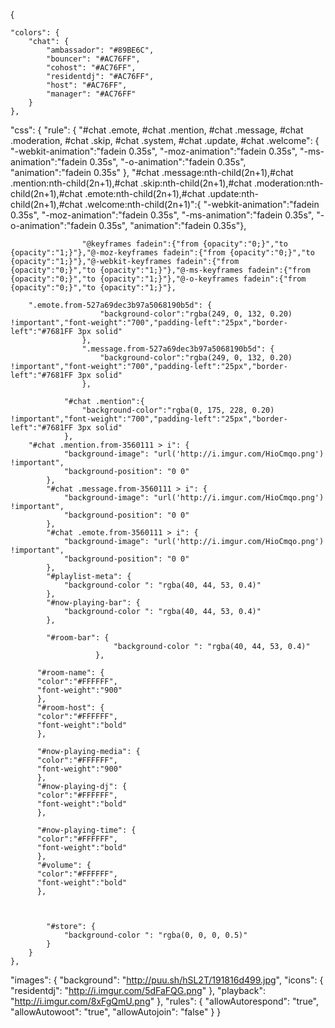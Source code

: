 {
	
	
    "colors": {
        "chat": {
			"ambassador": "#89BE6C",
            "bouncer": "#AC76FF",
            "cohost": "#AC76FF",
            "residentdj": "#AC76FF",
            "host": "#AC76FF",
            "manager": "#AC76FF"
        }
    },



 "css": {
        "rule": {
					"#chat .emote, #chat .mention, #chat .message, #chat .moderation, #chat .skip, #chat .system, #chat .update, #chat .welcome": {
						"-webkit-animation":"fadein 0.35s",
						"-moz-animation":"fadein 0.35s",
						"-ms-animation":"fadein 0.35s",
						"-o-animation":"fadein 0.35s",
						"animation":"fadein 0.35s"
					},
						"#chat .message:nth-child(2n+1),#chat .mention:nth-child(2n+1),#chat .skip:nth-child(2n+1),#chat .moderation:nth-child(2n+1),#chat .emote:nth-child(2n+1),#chat .update:nth-child(2n+1),#chat .welcome:nth-child(2n+1)":{
							"-webkit-animation":"fadein 0.35s",
							"-moz-animation":"fadein 0.35s",
							"-ms-animation":"fadein 0.35s",
							"-o-animation":"fadein 0.35s",
							"animation":"fadein 0.35s"},
							 
					"@keyframes fadein":{"from {opacity":"0;}","to {opacity":"1;}"},"@-moz-keyframes fadein":{"from {opacity":"0;}","to {opacity":"1;}"},"@-webkit-keyframes fadein":{"from {opacity":"0;}","to {opacity":"1;}"},"@-ms-keyframes fadein":{"from {opacity":"0;}","to {opacity":"1;}"},"@-o-keyframes fadein":{"from {opacity":"0;}","to {opacity":"1;}"},
		
		".emote.from-527a69dec3b97a5068190b5d": {
		                "background-color":"rgba(249, 0, 132, 0.20) !important","font-weight":"700","padding-left":"25px","border-left":"#7681FF 3px solid"
		            },
		            ".message.from-527a69dec3b97a5068190b5d": {
		                "background-color":"rgba(249, 0, 132, 0.20) !important","font-weight":"700","padding-left":"25px","border-left":"#7681FF 3px solid"
		            },
				
				"#chat .mention":{
					"background-color":"rgba(0, 175, 228, 0.20) !important","font-weight":"700","padding-left":"25px","border-left":"#7681FF 3px solid"
				},
		"#chat .mention.from-3560111 > i": {
                "background-image": "url('http://i.imgur.com/HioCmqo.png') !important",
                "background-position": "0 0"
            },
            "#chat .message.from-3560111 > i": {
                "background-image": "url('http://i.imgur.com/HioCmqo.png') !important",
                "background-position": "0 0"
            },
            "#chat .emote.from-3560111 > i": {
                "background-image": "url('http://i.imgur.com/HioCmqo.png') !important",
                "background-position": "0 0"
            },
            "#playlist-meta": {
                "background-color ": "rgba(40, 44, 53, 0.4)"
            },
            "#now-playing-bar": {
                "background-color ": "rgba(40, 44, 53, 0.4)"
            },
			
			"#room-bar": {
		                   "background-color ": "rgba(40, 44, 53, 0.4)"
		               },
		  
		  "#room-name": {
		  "color":"#FFFFFF",
		  "font-weight":"900"
		  },
		  "#room-host": {
		  "color":"#FFFFFF",
		  "font-weight":"bold"
		  },
		  
		  "#now-playing-media": {
		  "color":"#FFFFFF",
		  "font-weight":"900"
		  },
		  "#now-playing-dj": {
		  "color":"#FFFFFF",
		  "font-weight":"bold"
		  },
		  
		  "#now-playing-time": {
		  "color":"#FFFFFF",
		  "font-weight":"bold"
		  },
		  "#volume": {
		  "color":"#FFFFFF",
		  "font-weight":"bold"
		  },
		 
		  
		 
            "#store": {
                "background-color ": "rgba(0, 0, 0, 0.5)"
            }
        }
    },
   "images": {
        "background": "http://puu.sh/hSL2T/191816d499.jpg",
        "icons": {
        "residentdj": "http://i.imgur.com/5dFaFQG.png"
        },
        "playback": "http://i.imgur.com/8xFgQmU.png"
},
    "rules": {
        "allowAutorespond": "true",
        "allowAutowoot": "true",
        "allowAutojoin": "false"
    }
}
